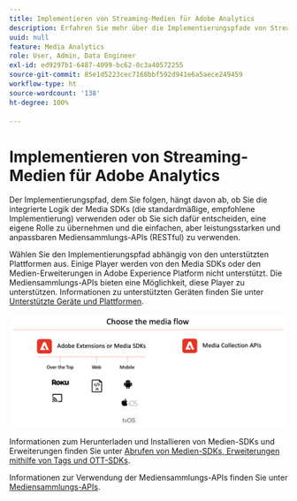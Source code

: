 ```yaml
---
title: Implementieren von Streaming-Medien für Adobe Analytics
description: Erfahren Sie mehr über die Implementierungspfade von Streaming-Medien.
uuid: null
feature: Media Analytics
role: User, Admin, Data Engineer
exl-id: ed9297b1-6487-4099-bc62-0c3a40572255
source-git-commit: 85e1d5223cec7168bbf592d941e6a5aece249459
workflow-type: ht
source-wordcount: '138'
ht-degree: 100%

---
```


# Implementieren von Streaming-Medien für Adobe Analytics

Der Implementierungspfad, dem Sie folgen, hängt davon ab, ob Sie die integrierte Logik der Media SDKs (die standardmäßige, empfohlene Implementierung) verwenden oder ob Sie sich dafür entscheiden, eine eigene Rolle zu übernehmen und die einfachen, aber leistungsstarken und anpassbaren Mediensammlungs-APIs (RESTful) zu verwenden.

Wählen Sie den Implementierungspfad abhängig von den unterstützten Plattformen aus. Einige Player werden von den Media SDKs oder den Medien-Erweiterungen in Adobe Experience Platform nicht unterstützt. Die Mediensammlungs-APIs bieten eine Möglichkeit, diese Player zu unterstützen. Informationen zu unterstützten Geräten finden Sie unter [Unterstützte Geräte und Plattformen](/help/getting-started/supported-devices.md).

![Medienfluss](media-sdk/assets/choose-media-flow2.png)

Informationen zum Herunterladen und Installieren von Medien-SDKs und Erweiterungen finden Sie unter [Abrufen von Medien-SDKs, Erweiterungen mithilfe von Tags und OTT-SDKs](/help/getting-started/download-sdks.md).

Informationen zur Verwendung der Mediensammlungs-APIs finden Sie unter [Mediensammlungs-APIs](media-collection-api/mc-api-overview.md).
